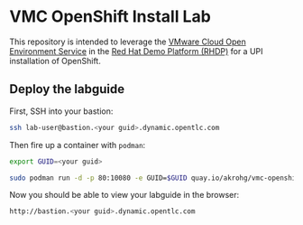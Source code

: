 # VMC OpenShift Install Lab
This repository is intended to leverage the [VMware Cloud Open Environment Service](https://demo.redhat.com/catalog?search=vmware&category=Open_Environments&item=babylon-catalog-prod%2Fvmc.sandbox.prod) in the [Red Hat Demo Platform (RHDP)](https://demo.redhat.com) for a UPI installation of OpenShift.

## Deploy the labguide
First, SSH into your bastion:
```bash
ssh lab-user@bastion.<your guid>.dynamic.opentlc.com
```

Then fire up a container with `podman`:
```bash
export GUID=<your guid>

sudo podman run -d -p 80:10080 -e GUID=$GUID quay.io/akrohg/vmc-openshift-install-dashboard
```

Now you should be able to view your labguide in the browser:
```bash
http://bastion.<your guid>.dynamic.opentlc.com
```